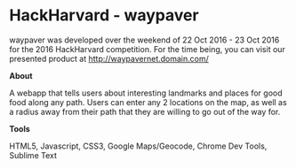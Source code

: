 # HackHarvard - waypaver
waypaver was developed over the weekend of 22 Oct 2016 - 23 Oct 2016 for the 2016 HackHarvard competition. For the time being, you can visit our presented product at http://waypavernet.domain.com/


**About**

A webapp that tells users about interesting landmarks and places for good food along any path. Users can enter any 2 locations on the map, as well as a radius away from their path that they are willing to go out of the way for.

**Tools**

HTML5, Javascript, CSS3, Google Maps/Geocode, Chrome Dev Tools, Sublime Text

